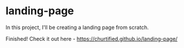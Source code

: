 # landing-page

In this project, I'll be creating a landing page from scratch.

Finished! Check it out here - https://churtified.github.io/landing-page/
